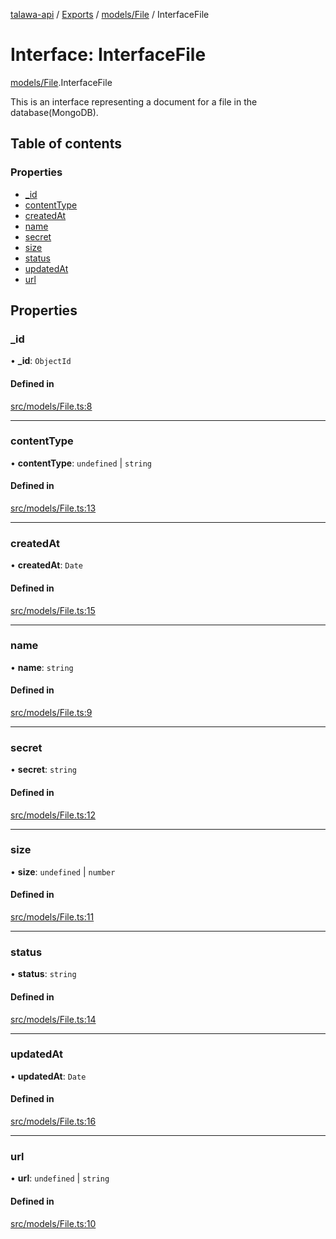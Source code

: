 [talawa-api](../README.md) / [Exports](../modules.md) / [models/File](../modules/models_File.md) / InterfaceFile

# Interface: InterfaceFile

[models/File](../modules/models_File.md).InterfaceFile

This is an interface representing a document for a file in the database(MongoDB).

## Table of contents

### Properties

- [\_id](models_File.InterfaceFile.md#_id)
- [contentType](models_File.InterfaceFile.md#contenttype)
- [createdAt](models_File.InterfaceFile.md#createdat)
- [name](models_File.InterfaceFile.md#name)
- [secret](models_File.InterfaceFile.md#secret)
- [size](models_File.InterfaceFile.md#size)
- [status](models_File.InterfaceFile.md#status)
- [updatedAt](models_File.InterfaceFile.md#updatedat)
- [url](models_File.InterfaceFile.md#url)

## Properties

### \_id

• **\_id**: `ObjectId`

#### Defined in

[src/models/File.ts:8](https://github.com/PalisadoesFoundation/talawa-api/blob/2c2e70a/src/models/File.ts#L8)

___

### contentType

• **contentType**: `undefined` \| `string`

#### Defined in

[src/models/File.ts:13](https://github.com/PalisadoesFoundation/talawa-api/blob/2c2e70a/src/models/File.ts#L13)

___

### createdAt

• **createdAt**: `Date`

#### Defined in

[src/models/File.ts:15](https://github.com/PalisadoesFoundation/talawa-api/blob/2c2e70a/src/models/File.ts#L15)

___

### name

• **name**: `string`

#### Defined in

[src/models/File.ts:9](https://github.com/PalisadoesFoundation/talawa-api/blob/2c2e70a/src/models/File.ts#L9)

___

### secret

• **secret**: `string`

#### Defined in

[src/models/File.ts:12](https://github.com/PalisadoesFoundation/talawa-api/blob/2c2e70a/src/models/File.ts#L12)

___

### size

• **size**: `undefined` \| `number`

#### Defined in

[src/models/File.ts:11](https://github.com/PalisadoesFoundation/talawa-api/blob/2c2e70a/src/models/File.ts#L11)

___

### status

• **status**: `string`

#### Defined in

[src/models/File.ts:14](https://github.com/PalisadoesFoundation/talawa-api/blob/2c2e70a/src/models/File.ts#L14)

___

### updatedAt

• **updatedAt**: `Date`

#### Defined in

[src/models/File.ts:16](https://github.com/PalisadoesFoundation/talawa-api/blob/2c2e70a/src/models/File.ts#L16)

___

### url

• **url**: `undefined` \| `string`

#### Defined in

[src/models/File.ts:10](https://github.com/PalisadoesFoundation/talawa-api/blob/2c2e70a/src/models/File.ts#L10)

